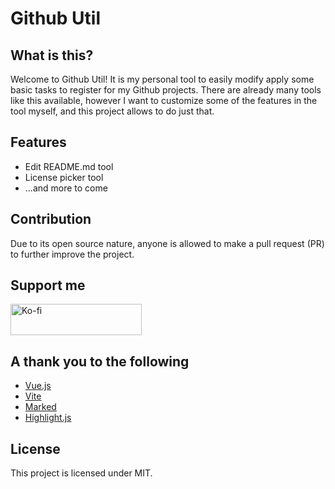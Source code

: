 # Github Util
## What is this?
Welcome to Github Util! It is my personal tool to easily modify apply some basic tasks to register for my Github projects. There are already many tools like this available, however I want to customize some of the  features in the tool myself, and this project allows to do just that.

## Features
+ Edit README.md tool
+ License picker tool
+ ...and more to come

## Contribution
Due to its open source nature, anyone is allowed to make a pull request (PR) to further improve the project.

## Support me
 <a href="https://ko-fi.com/wicky">
    <img src="https://cdn.ko-fi.com/cdn/kofi3.png?v=3" height="50" width="210" alt="Ko-fi" />
  </a>

## A thank you to the following
+ [Vue.js](https://vuejs.org/)
+ [Vite](https://vite.dev/)
+ [Marked](https://www.npmjs.com/package/marked)
+ [Highlight.js](https://highlightjs.org/)

## License
This project is licensed under MIT.
